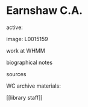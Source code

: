 



# Earnshaw C.A.


active:

image: L0015159

work at WHMM

biographical notes

sources

WC archive materials:



[[library staff]]